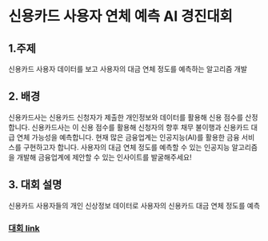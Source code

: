 # 신용카드 사용자 연체 예측 AI 경진대회

## 1.주제
신용카드 사용자 데이터를 보고 사용자의 대금 연체 정도를 예측하는 알고리즘 개발 

## 2. 배경
신용카드사는 신용카드 신청자가 제출한 개인정보와 데이터를 활용해 신용 점수를 산정합니다. 신용카드사는 이 신용 점수를 활용해 신청자의 향후 채무 불이행과 신용카드 대급 연체 가능성을 예측합니다. 
현재 많은 금융업계는 인공지능(AI)를 활용한 금융 서비스를 구현하고자 합니다. 사용자의 대금 연체 정도를 예측할 수 있는 인공지능 알고리즘을 개발해 금융업계에 제안할 수 있는 인사이트를 발굴해주세요!

## 3. 대회 설명
신용카드 사용자들의 개인 신상정보 데이터로 사용자의 신용카드 대금 연체 정도를 예측

### [대회 link](https://dacon.io/competitions/official/235832/overview/description)
